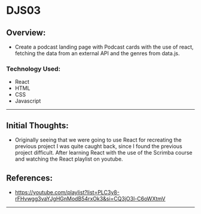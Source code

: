 # DJS03
## Overview:
* Create a podcast landing page with Podcast cards with the use of react,
    fetching the data from an external API and the genres from data.js. 

### Technology Used:
* React
* HTML
* CSS
* Javascript

---

## Initial Thoughts:
* Originally seeing that we were going to use React for recreating the previous
project I was quite caught back, since I found the previous project difficult. After
learning React with the use of the Scrimba course and watching the React playlist on youtube.

## References:
* https://youtube.com/playlist?list=PLC3y8-rFHvwgg3vaYJgHGnModB54rxOk3&si=CQ3jO3l-C6oWXtmV

---
